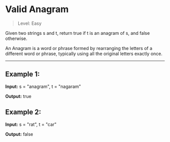 # Valid Anagram

> Level: Easy

Given two strings s and t, return true if t is an anagram of s, and false otherwise.

An Anagram is a word or phrase formed by rearranging the letters of a different word or phrase, typically using all the original letters exactly once.

---

## Example 1:
**Input:** s = "anagram", t = "nagaram"

**Output:** true

## Example 2:
**Input:** s = "rat", t = "car"

**Output:** false
 